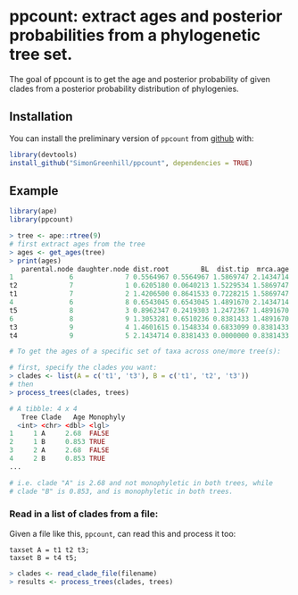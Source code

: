 # ppcount: extract ages and posterior probabilities from a phylogenetic tree set.

The goal of ppcount is to get the age and posterior probability of given clades from a
posterior probability distribution of phylogenies.

## Installation

You can install the preliminary version of `ppcount` from [github](https://github.com/SimonGreenhill/ppcount) with:

``` r
library(devtools)
install_github("SimonGreenhill/ppcount", dependencies = TRUE)
```

## Example

``` r
library(ape)
library(ppcount)

> tree <- ape::rtree(9)
# first extract ages from the tree
> ages <- get_ages(tree)
> print(ages)
   parental.node daughter.node dist.root        BL  dist.tip  mrca.age
1              6             7 0.5564967 0.5564967 1.5869747 2.1434714
t2             7             1 0.6205180 0.0640213 1.5229534 1.5869747
t1             7             2 1.4206500 0.8641533 0.7228215 1.5869747
4              6             8 0.6543045 0.6543045 1.4891670 2.1434714
t5             8             3 0.8962347 0.2419303 1.2472367 1.4891670
6              8             9 1.3053281 0.6510236 0.8381433 1.4891670
t3             9             4 1.4601615 0.1548334 0.6833099 0.8381433
t4             9             5 2.1434714 0.8381433 0.0000000 0.8381433

# To get the ages of a specific set of taxa across one/more tree(s):

# first, specify the clades you want:
> clades <- list(A = c('t1', 't3'), B = c('t1', 't2', 't3'))
# then 
> process_trees(clades, trees)

# A tibble: 4 x 4
   Tree Clade   Age Monophyly
  <int> <chr> <dbl> <lgl>    
1     1 A     2.68  FALSE    
2     1 B     0.853 TRUE     
3     2 A     2.68  FALSE    
4     2 B     0.853 TRUE     
...

# i.e. clade "A" is 2.68 and not monophyletic in both trees, while
# clade "B" is 0.853, and is monophyletic in both trees.

```
### Read in a list of clades from a file:

Given a file like this, `ppcount`, can read this and process it too:

```
taxset A = t1 t2 t3;
taxset B = t4 t5;
```

```r
> clades <- read_clade_file(filename)
> results <- process_trees(clades, trees)
```